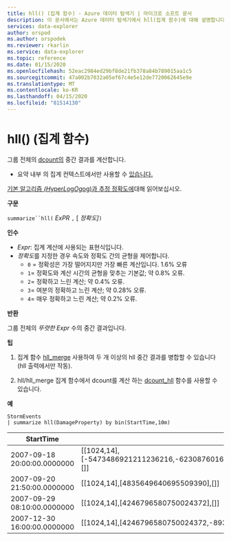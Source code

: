 ```yaml
---
title: hll() (집계 함수) - Azure 데이터 탐색기 | 마이크로 소프트 문서
description: 이 문서에서는 Azure 데이터 탐색기에서 hll(집계 함수)에 대해 설명합니다.
services: data-explorer
author: orspod
ms.author: orspodek
ms.reviewer: rkarlin
ms.service: data-explorer
ms.topic: reference
ms.date: 01/15/2020
ms.openlocfilehash: 52eac2984ed29bf8de21fb378a84b789015aa1c5
ms.sourcegitcommit: 47a002b7032a05ef67c4e5e12de7720062645e9e
ms.translationtype: MT
ms.contentlocale: ko-KR
ms.lasthandoff: 04/15/2020
ms.locfileid: "81514130"
---
```

# <a name="hll-aggregation-function"></a>hll() (집계 함수)

그룹 전체의 [dcount의](dcount-aggfunction.md) 중간 결과를 계산합니다. 

* 요약 내부 의 집계 컨텍스트에서만 사용할 수 [있습니다.](summarizeoperator.md)

[기본 알고리즘 *(H*yper*L*og*Og*og)과 추정 정확도에](dcount-aggfunction.md#estimation-accuracy)대해 읽어보십시오.

**구문**

`summarize``hll(` *ExPR* `,` [ *정확도]*`)`

**인수**

* *Expr*: 집계 계산에 사용되는 표현식입니다. 
* *정확도*를 지정한 경우 속도와 정확도 간의 균형을 제어합니다.
    * `0` = 정확성은 가장 떨어지지만 가장 빠른 계산입니다. 1.6% 오류
    * `1`= 정확도와 계산 시간의 균형을 맞추는 기본값; 약 0.8% 오류.
    * `2`= 정확하고 느린 계산; 약 0.4% 오류.
    * `3`= 여분의 정확하고 느린 계산; 약 0.28% 오류.
    * `4`= 매우 정확하고 느린 계산; 약 0.2% 오류.
    
**반환**

그룹 전체의 *뚜렷한 Expr* 수의 중간 결과입니다.
 
**팁**

1) 집계 함수 [hll_merge](hll-merge-aggfunction.md) 사용하여 두 개 이상의 hll 중간 결과를 병합할 수 있습니다(hll 출력에서만 작동).

2) hll/hll_merge 집계 함수에서 dcount를 계산 하는 [dcount_hll](dcount-hllfunction.md) 함수를 사용할 수 있습니다.

**예**

```kusto
StormEvents
| summarize hll(DamageProperty) by bin(StartTime,10m)

```

|StartTime|hll_DamageProperty|
|---|---|
|2007-09-18 20:00:00.0000000|[[1024,14],[-5473486921211236216,-6230876016761372746,3953448761157777955,4246796580750024372],[]]|
|2007-09-20 21:50:00.0000000|[[1024,14],[4835649640695509390],[]]|
|2007-09-29 08:10:00.0000000|[[1024,14],[4246796580750024372],[]]|
|2007-12-30 16:00:00.0000000|[[1024,14],[4246796580750024372,-8936707700542868125],[]]|
